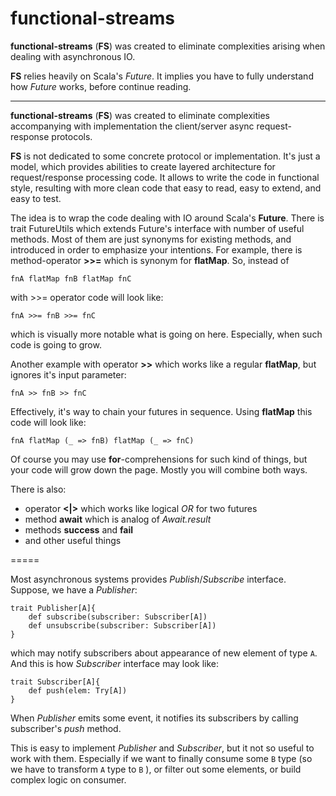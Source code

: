 # functional-streams

**functional-streams** (**FS**) was created to eliminate complexities
arising when dealing with asynchronous IO.

**FS** relies heavily on Scala's *Future*. It implies you have to fully
understand how *Future* works, before continue reading.





-------------------------------------------------------------------------
**functional-streams** (**FS**) was created to eliminate complexities accompanying
with implementation the client/server async request-response protocols.

**FS** is not dedicated to some concrete protocol or 
implementation. It's just a model, which provides abilities to create
layered architecture for request/response processing code. It allows
to write the code in functional style, resulting with more clean code 
that easy to read, easy to extend, and easy to test.

The idea is to wrap the code dealing with IO around Scala's **Future**.
There is trait FutureUtils which extends Future's interface with 
number of useful methods. Most of them are just synonyms for existing methods,
and introduced in order to emphasize your intentions. 
For example, there is method-operator **>>=** which is synonym for **flatMap**.
So, instead of

```
fnA flatMap fnB flatMap fnC
```

with >>= operator code will look like:

```
fnA >>= fnB >>= fnC
```

which is visually more notable what is going on here. Especially, when
such code is going to grow.

Another example with operator **>>** which works like a regular **flatMap**, 
but ignores it's input parameter:

```
fnA >> fnB >> fnC
```

Effectively, it's way to chain your futures in sequence. Using **flatMap** 
this code will look like:

```
fnA flatMap (_ => fnB) flatMap (_ => fnC)
```

Of course you may use **for**-comprehensions for such kind of things, but
your code will grow down the page. Mostly you will combine both ways.

There is also:
* operator **<|>** which works like logical *OR* for two futures
* method **await** which is analog of *Await.result*
* methods **success** and **fail**
* and other useful things




=====

Most asynchronous systems provides *Publish*/*Subscribe* interface.
Suppose, we have a *Publisher*:

```
trait Publisher[A]{
    def subscribe(subscriber: Subscriber[A])
    def unsubscribe(subscriber: Subscriber[A])
}
```

which may notify subscribers about appearance of new element of type `A`.
And this is how *Subscriber* interface may look like:

```
trait Subscriber[A]{
    def push(elem: Try[A])
}
```

When *Publisher* emits some event, it notifies its subscribers by calling
subscriber's *push* method.

This is easy to implement *Publisher* and *Subscriber*, but it not so useful
to work with them. Especially if we want to finally consume some `B` type 
(so we have to transform `A` type to `B` ), or filter out some elements, 
or build complex logic on consumer.


